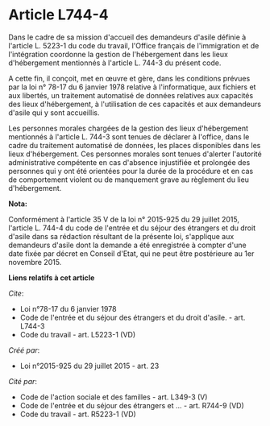 # Article L744-4

Dans le cadre de sa mission d'accueil des demandeurs d'asile définie à l'article L. 5223-1 du code du travail, l'Office
français de l'immigration et de l'intégration coordonne la gestion de l'hébergement dans les lieux d'hébergement mentionnés à
l'article L. 744-3 du présent code. 

A cette fin, il conçoit, met en œuvre et gère, dans les conditions prévues par la loi n° 78-17 du 6 janvier 1978 relative à
l'informatique, aux fichiers et aux libertés, un traitement automatisé de données relatives aux capacités des lieux
d'hébergement, à l'utilisation de ces capacités et aux demandeurs d'asile qui y sont accueillis. 

Les personnes morales chargées de la gestion des lieux d'hébergement mentionnés à l'article L. 744-3 sont tenues de déclarer
à l'office, dans le cadre du traitement automatisé de données, les places disponibles dans les lieux d'hébergement. Ces
personnes morales sont tenues d'alerter l'autorité administrative compétente en cas d'absence injustifiée et prolongée des
personnes qui y ont été orientées pour la durée de la procédure et en cas de comportement violent ou de manquement grave au
règlement du lieu d'hébergement.

**Nota:**

Conformément à l'article 35 V de la loi n° 2015-925 du 29 juillet 2015, l'article L. 744-4 du code de l'entrée et du séjour
des étrangers et du droit d'asile dans sa rédaction résultant de la présente loi, s'applique aux demandeurs d'asile dont la
demande a été enregistrée à compter d'une date fixée par décret en Conseil d'Etat, qui ne peut être postérieure au 1er
novembre 2015.

**Liens relatifs à cet article**

_Cite_:

  - Loi n°78-17 du 6 janvier 1978
  - Code de l'entrée et du séjour des étrangers et du droit d'asile. - art. L744-3
  - Code du travail - art. L5223-1 (VD)

_Créé par_:

  - Loi n°2015-925 du 29 juillet 2015 - art. 23

_Cité par_:

  - Code de l'action sociale et des familles - art. L349-3 (V)
  - Code de l'entrée et du séjour des étrangers et ... - art. R744-9 (VD)
  - Code du travail - art. R5223-1 (VD)
